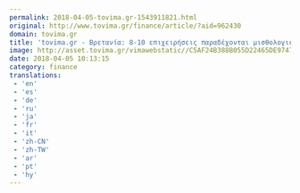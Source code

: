 ```yaml
---
permalink: 2018-04-05-tovima.gr-1543911821.html
original: http://www.tovima.gr/finance/article/?aid=962430
domain: tovima.gr
title: 'tovima.gr - Βρετανία: 8-10 επιχειρήσεις παραδέχονται μισθολογικές διακρίσεις ανδρών-γυναικών'
image: http://asset.tovima.gr/vimawebstatic//C5AF24B388B055D22465DE9747ECC70E.jpg
date: 2018-04-05 10:13:15
category: finance
translations: 
 - 'en'
 - 'es'
 - 'de'
 - 'ru'
 - 'ja'
 - 'fr'
 - 'it'
 - 'zh-CN'
 - 'zh-TW'
 - 'ar'
 - 'pt'
 - 'hy'
---
```


